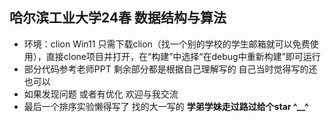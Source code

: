 ## 哈尔滨工业大学24春 数据结构与算法
+ 环境：clion Win11
只需下载clion（找一个别的学校的学生邮箱就可以免费使用），直接clone项目并打开，在“构建”中选择“在debug中重新构建”即可运行
+ 部分代码参考老师PPT 剩余部分都是根据自己理解写的 自己当时觉得写的还也可以
+ 如果发现问题 或者有优化 欢迎与我交流
+ 最后一个排序实验懒得写了 找的大一写的
**学弟学妹走过路过给个star ^__^**
